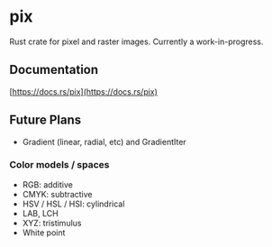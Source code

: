 # pix
Rust crate for pixel and raster images.
Currently a work-in-progress.

## Documentation
[https://docs.rs/pix](https://docs.rs/pix)

## Future Plans
* Gradient (linear, radial, etc) and GradientIter

### Color models / spaces
* RGB: additive
* CMYK: subtractive
* HSV / HSL / HSI: cylindrical
* LAB, LCH
* XYZ: tristimulus
* White point
